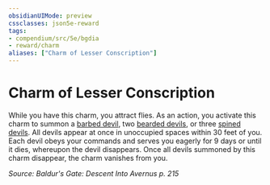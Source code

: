 ```yaml
---
obsidianUIMode: preview
cssclasses: json5e-reward
tags:
- compendium/src/5e/bgdia
- reward/charm
aliases: ["Charm of Lesser Conscription"]
---
```

# Charm of Lesser Conscription

While you have this charm, you attract flies. As an action, you activate this charm to summon a [barbed devil](Mechanics/bestiary/fiend/barbed-devil.md), two [bearded devils](Mechanics/bestiary/fiend/bearded-devil.md), or three [spined devils](Mechanics/bestiary/fiend/spined-devil.md). All devils appear at once in unoccupied spaces within 30 feet of you. Each devil obeys your commands and serves you eagerly for 9 days or until it dies, whereupon the devil disappears. Once all devils summoned by this charm disappear, the charm vanishes from you.

*Source: Baldur's Gate: Descent Into Avernus p. 215*